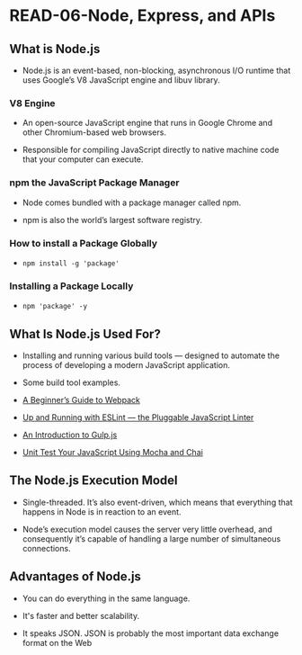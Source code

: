 # READ-06-Node, Express, and APIs

## What is Node.js

- Node.js is an event-based, non-blocking, asynchronous I/O runtime that uses Google’s V8 JavaScript engine and libuv library.

### V8 Engine

- An open-source JavaScript engine that runs in Google Chrome and other Chromium-based web browsers.

- Responsible for compiling JavaScript directly to native machine code that your computer can execute.

### npm the JavaScript Package Manager

- Node comes bundled with a package manager called npm.

- npm is also the world’s largest software registry.

### How to install a Package Globally

- `npm install -g 'package'`

### Installing a Package Locally

- `npm 'package' -y`

## What Is Node.js Used For?

- Installing and running various build tools — designed to automate the process of developing a modern JavaScript application.

- Some build tool examples.

- [A Beginner’s Guide to Webpack](https://www.sitepoint.com/webpack-beginner-guide/)
- [Up and Running with ESLint — the Pluggable JavaScript Linter](https://www.sitepoint.com/up-and-running-with-eslint-the-pluggable-javascript-linter/)
- [An Introduction to Gulp.js](https://www.sitepoint.com/introduction-gulp-js/)
- [Unit Test Your JavaScript Using Mocha and Chai](https://www.sitepoint.com/unit-test-javascript-mocha-chai/)

## The Node.js Execution Model

- Single-threaded. It’s also event-driven, which means that everything that happens in Node is in reaction to an event.

- Node’s execution model causes the server very little overhead, and consequently it’s capable of handling a large number of simultaneous connections.

## Advantages of Node.js

- You can do everything in the same language.

- It's faster and better scalability.

- It speaks JSON. JSON is probably the most important data exchange format on the Web

